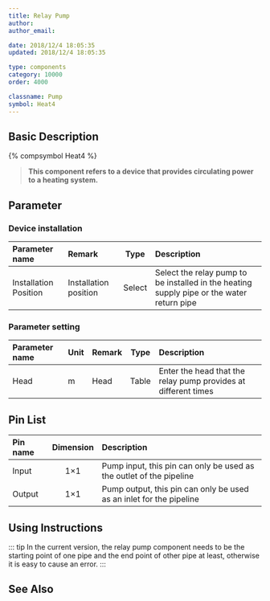 ```yaml
---
title: Relay Pump
author: 
author_email:

date: 2018/12/4 18:05:35
updated: 2018/12/4 18:05:35

type: components
category: 10000
order: 4000

classname: Pump
symbol: Heat4
---
```

## Basic Description
{% compsymbol Heat4 %}

> **This component refers to a device that provides circulating power to a heating system.**

## Parameter
### Device installation
| Parameter name | Remark | Type | Description |
| :--- | :--- | :--: | :--- |
| Installation Position | Installation position | Select | Select the relay pump to be installed in the heating supply pipe or the water return pipe |

### Parameter setting
| Parameter name | Unit | Remark | Type | Description |
| :--- | :--- | :--- | :--: | :--- |
| Head | m | Head | Table | Enter the head that the relay pump provides at different times |


## Pin List

| Pin name | Dimension | Description |
| :--- | :--:  | :--- |
| Input | 1×1 | Pump input, this pin can only be used as the outlet of the pipeline |
| Output | 1×1 | Pump output, this pin can only be used as an inlet for the pipeline |

## Using Instructions

::: tip
In the current version, the relay pump component needs to be the starting point of one pipe and the end point of other pipe at least, otherwise it is easy to cause an error.
:::


## See Also


